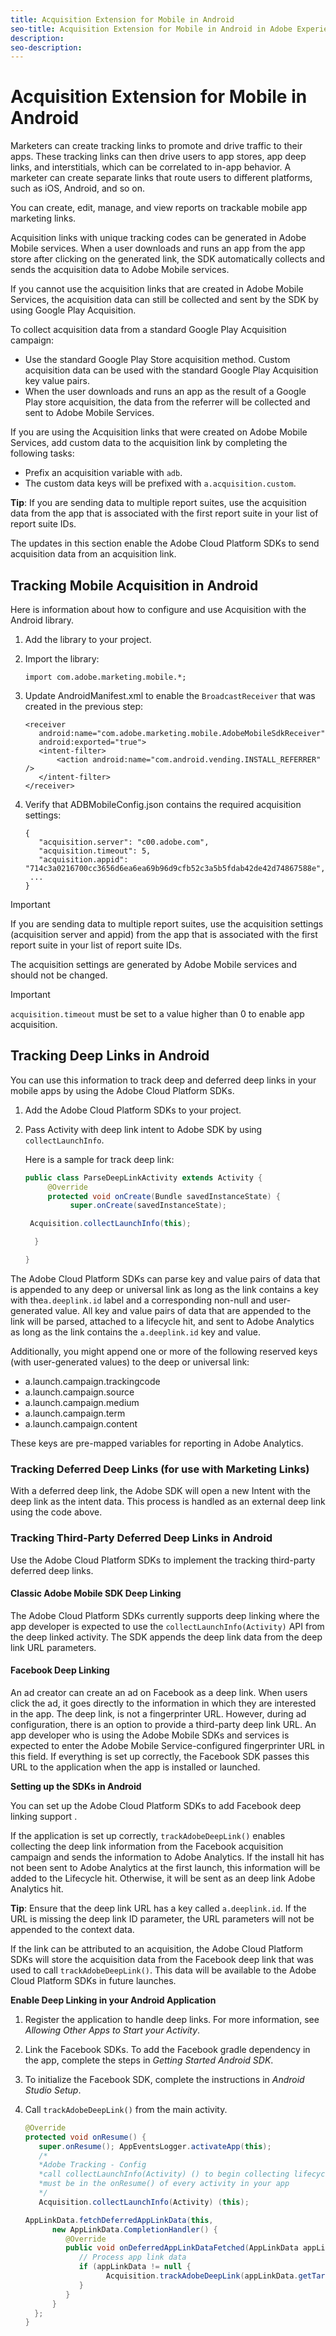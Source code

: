 ```yaml
---
title: Acquisition Extension for Mobile in Android
seo-title: Acquisition Extension for Mobile in Android in Adobe Experience Platform Launch
description: 
seo-description: 
---
```


# Acquisition Extension for Mobile in Android

Marketers can create tracking links to promote and drive traffic to their apps. These tracking links can then drive users to app stores, app deep links, and interstitials, which can be correlated to in-app behavior. A marketer can create separate links that route users to different platforms, such as iOS, Android, and so on.

You can create, edit, manage, and view reports on trackable mobile app marketing links.

Acquisition links with unique tracking codes can be generated in Adobe Mobile services. When a user downloads and runs an app from the app store after clicking on the generated link, the SDK automatically collects and sends the acquisition data to Adobe Mobile services.

If you cannot use the acquisition links that are created in Adobe Mobile Services, the acquisition data can still be collected and sent by the SDK by using Google Play Acquisition.

To collect acquisition data from a standard Google Play Acquisition campaign:

* Use the standard Google Play Store acquisition method. Custom acquisition data can be used with the standard Google Play Acquisition key value pairs.
* When the user downloads and runs an app as the result of a Google Play store acquisition, the data from the referrer will be collected and sent to Adobe Mobile Services.

If you are using the Acquisition links that were created on Adobe Mobile Services, add custom data to the acquisition link by completing the following tasks:

* Prefix an acquisition variable with `adb`.
* The custom data keys will be prefixed with `a.acquisition.custom`.

**Tip**: If you are sending data to multiple report suites, use the acquisition data from the app that is associated with the first report suite in your list of report suite IDs.

The updates in this section enable the Adobe Cloud Platform SDKs to send acquisition data from an acquisition link.

## Tracking Mobile Acquisition in Android

Here is information about how to configure and use Acquisition with the Android library.

1. Add the library to your project.
1. Import the library:

   `import com.adobe.marketing.mobile.*;`

1. Update AndroidManifest.xml to enable the `BroadcastReceiver` that was created in the previous step:

   ```text
   <receiver
      android:name="com.adobe.marketing.mobile.AdobeMobileSdkReceiver"
      android:exported="true">
      <intent-filter>
          <action android:name="com.android.vending.INSTALL_REFERRER" />
      </intent-filter>
   </receiver>
   ```

1. Verify that ADBMobileConfig.json contains the required acquisition settings:

   ```text
   {
      "acquisition.server": "c00.adobe.com",
      "acquisition.timeout": 5,
      "acquisition.appid": "714c3a0216700cc3656d6ea6ea69b96d9cfb52c3a5b5fdab42de42d74867588e",
    ...
   }
   ```

>[!IMPORTANT]
>
>If you are sending data to multiple report suites, use the acquisition settings (acquisition server and appid) from the app that is associated with the first report suite in your list of report suite IDs.

The acquisition settings are generated by Adobe Mobile services and should not be changed.

>[!IMPORTANT]
>
>`acquisition.timeout` must be set to a value higher than 0 to enable app acquisition.

## Tracking Deep Links in Android

You can use this information to track deep and deferred deep links in your mobile apps by using the Adobe Cloud Platform SDKs.

1. Add the Adobe Cloud Platform SDKs to your project.
1. Pass Activity with deep link intent to Adobe SDK by using `collectLaunchInfo`.

   Here is a sample for track deep link:

   ```java
   public class ParseDeepLinkActivity extends Activity {
        @Override
        protected void onCreate(Bundle savedInstanceState) {
             super.onCreate(savedInstanceState);

    Acquisition.collectLaunchInfo(this);

     }

   }
   ```

The Adobe Cloud Platform SDKs can parse key and value pairs of data that is appended to any deep or universal link as long as the link contains a key with the`a.deeplink.id` label and a corresponding non-null and user-generated value. All key and value pairs of data that are appended to the link will be parsed, attached to a lifecycle hit, and sent to Adobe Analytics as long as the link contains the `a.deeplink.id` key and value.

Additionally, you might append one or more of the following reserved keys (with user-generated values) to the deep or universal link:

* a.launch.campaign.trackingcode
* a.launch.campaign.source
* a.launch.campaign.medium
* a.launch.campaign.term
* a.launch.campaign.content

These keys are pre-mapped variables for reporting in Adobe Analytics.

### Tracking Deferred Deep Links (for use with Marketing Links)

With a deferred deep link, the Adobe SDK will open a new Intent with the deep link as the intent data. This process is handled as an external deep link using the code above.

### Tracking Third-Party Deferred Deep Links in Android

Use the Adobe Cloud Platform SDKs to implement the tracking third-party deferred deep links.

#### Classic Adobe Mobile SDK Deep Linking

The Adobe Cloud Platform SDKs currently supports deep linking where the app developer is expected to use the `collectLaunchInfo(Activity)` API from the deep linked activity. The SDK appends the deep link data from the deep link URL parameters.

#### Facebook Deep Linking

An ad creator can create an ad on Facebook as a deep link. When users click the ad, it goes directly to the information in which they are interested in the app. The deep link, is not a fingerprinter URL. However, during ad configuration, there is an option to provide a third-party deep link URL. An app developer who is using the Adobe Mobile SDKs and services is expected to enter the Adobe Mobile Service-configured fingerprinter URL in this field. If everything is set up correctly, the Facebook SDK passes this URL to the application when the app is installed or launched.

**Setting up the SDKs in Android**

You can set up the Adobe Cloud Platform SDKs to add Facebook deep linking support .

If the application is set up correctly, `trackAdobeDeepLink()` enables collecting the deep link information from the Facebook acquisition campaign and sends the information to Adobe Analytics. If the install hit has not been sent to Adobe Analytics at the first launch, this information will be added to the Lifecycle hit. Otherwise, it will be sent as an deep link Adobe Analytics hit.

**Tip**: Ensure that the deep link URL has a key called `a.deeplink.id`. If the URL is missing the deep link ID parameter, the URL parameters will not be appended to the context data.

If the link can be attributed to an acquisition, the Adobe Cloud Platform SDKs will store the acquisition data from the Facebook deep link that was used to call `trackAdobeDeepLink()`. This data will be available to the Adobe Cloud Platform SDKs in future launches.

**Enable Deep Linking in your Android Application**

1. Register the application to handle deep links. For more information, see _Allowing Other Apps to Start your Activity_.
1. Link the Facebook SDKs. To add the Facebook gradle dependency in the app, complete the steps in _Getting Started Android SDK_.
1. To initialize the Facebook SDK, complete the instructions in _Android Studio Setup_.
1. Call `trackAdobeDeepLink()` from the main activity.

   ```java
   @Override
   protected void onResume() {
      super.onResume(); AppEventsLogger.activateApp(this);
      /*
      *Adobe Tracking - Config
      *call collectLaunchInfo(Activity) () to begin collecting lifecycle data
      *must be in the onResume() of every activity in your app
      */
      Acquisition.collectLaunchInfo(Activity) (this);

   AppLinkData.fetchDeferredAppLinkData(this,
         new AppLinkData.CompletionHandler() {
            @Override
            public void onDeferredAppLinkDataFetched(AppLinkData appLinkData) {
               // Process app link data
               if (appLinkData != null {
                     Acquisition.trackAdobeDeepLink(appLinkData.getTargetUri());
               }
            }
         }
     };
   }
   ```

